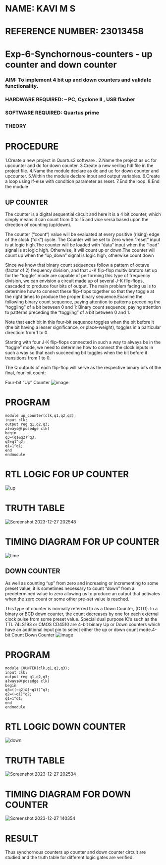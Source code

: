 # NAME: KAVI M S
# REFERENCE NUMBER: 23013458

# Exp-6-Synchornous-counters - up counter and down counter 
### AIM: To implement 4 bit up and down counters and validate  functionality.
### HARDWARE REQUIRED:  – PC, Cyclone II , USB flasher
### SOFTWARE REQUIRED:   Quartus prime
### THEORY 
# PROCEDURE
1.Create a new project in Quartus2 software . 
2.Name the project as uc for upcounter and dc for down counter.
3.Create a new verilog hdl file in the project file.
4.Name the module declare as dc and uc for down counter and upcounter. 
5.Within the module declare input and output variables.
6.Create a loop using if-else with condition parameter as reset.
7.End the loop. 
8.End the module

## UP COUNTER 
The counter is a digital sequential circuit and here it is a 4 bit counter, which simply means it can count from 0 to 15 and vice versa based upon the direction of counting (up/down). 

The counter (“count“) value will be evaluated at every positive (rising) edge of the clock (“clk“) cycle.
The Counter will be set to Zero when “reset” input is at logic high.The counter will be loaded with “data” input when the “load” signal is at logic high. Otherwise, it will count up or down.The counter will count up when the “up_down” signal is logic high, otherwise count down

Since we know that binary count sequences follow a pattern of octave (factor of 2) frequency division, and that J-K flip-flop multivibrators set up for the “toggle” mode are capable of performing this type of frequency division, we can envision a circuit made up of several J-K flip-flops, cascaded to produce four bits of output.
The main problem facing us is to determine how to connect these flip-flops together so that they toggle at the right times to produce the proper binary sequence.Examine the following binary count sequence, paying attention to patterns preceding the “toggling” of a bit between 0 and 1:
Binary count sequence, paying attention to patterns preceding the “toggling” of a bit between 0 and 1.

Note that each bit in this four-bit sequence toggles when the bit before it (the bit having a lesser significance, or place-weight), toggles in a particular direction: from 1 to 0.

Starting with four J-K flip-flops connected in such a way to always be in the “toggle” mode, we need to determine how to connect the clock inputs in such a way so that each succeeding bit toggles when the bit before it transitions from 1 to 0.

The Q outputs of each flip-flop will serve as the respective binary bits of the final, four-bit count:

Four-bit “Up” Counter
![image](https://user-images.githubusercontent.com/36288975/169644758-b2f4339d-9532-40c5-af40-8f4f8c942e2c.png)

# PROGRAM
```
module up_counter(clk,q1,q2,q3);
input clk;
output reg q1,q2,q3;
always@(posedge clk)
begin
q3=(q1&q2)^q3;
q2=q1^q2;
q1=1^q1;
end 
endmodule
```

# RTL LOGIC FOR UP COUNTER
![up](https://github.com/Kavi45-msk/Exp-7-Synchornous-counters-/assets/147457752/42e688c9-0f09-4855-aa94-999ef57fbd7c)


# TRUTH TABLE
![Screenshot 2023-12-27 202548](https://github.com/Kavi45-msk/Exp-7-Synchornous-counters-/assets/147457752/61101a6c-3bc6-4673-8f28-a6cc96261e20)


# TIMING DIAGRAM FOR UP COUNTER
![time](https://github.com/Kavi45-msk/Exp-7-Synchornous-counters-/assets/147457752/503e5497-1348-4cfe-8cb9-f85522c71464)


## DOWN COUNTER 
As well as counting “up” from zero and increasing or incrementing to some preset value, it is sometimes necessary to count “down” from a predetermined value to zero allowing us to produce an output that activates when the zero count or some other pre-set value is reached.

This type of counter is normally referred to as a Down Counter, (CTD). In a binary or BCD down counter, the count decreases by one for each external clock pulse from some preset value. Special dual purpose IC’s such as the TTL 74LS193 or CMOS CD4510 are 4-bit binary Up or Down counters which have an additional input pin to select either the up or down count mode.4-bit Count Down Counter
![image](https://user-images.githubusercontent.com/36288975/169644844-1a14e123-7228-4ed8-81a9-eb937dff4ac8.png)

# PROGRAM 
```
module COUNTER(clk,q1,q2,q3);
input clk;
output reg q1,q2,q3;
always@(posedge clk)
begin
q3=((~q2)&(~q1))^q3;
q2=(~q1)^q2;
q1=1^q1;
end
endmodule
```

# RTL LOGIC DOWN COUNTER  
![down](https://github.com/Kavi45-msk/Exp-7-Synchornous-counters-/assets/147457752/86302d1a-9941-44f5-b0c5-b4a4d197801c)

# TRUTH TABLE 
![Screenshot 2023-12-27 202534](https://github.com/Kavi45-msk/Exp-7-Synchornous-counters-/assets/147457752/f1f16bd2-e699-431f-b573-37a9d7058932)


# TIMING DIAGRAM FOR DOWN COUNTER
![Screenshot 2023-12-27 140354](https://github.com/Kavi45-msk/Exp-7-Synchornous-counters-/assets/147457752/2eebdbcf-f101-471e-a1b2-24a7d524a12f)

# RESULT
Thus synchornous counters up counter and down counter circuit are studied and the truth table for different logic gates are verified.
